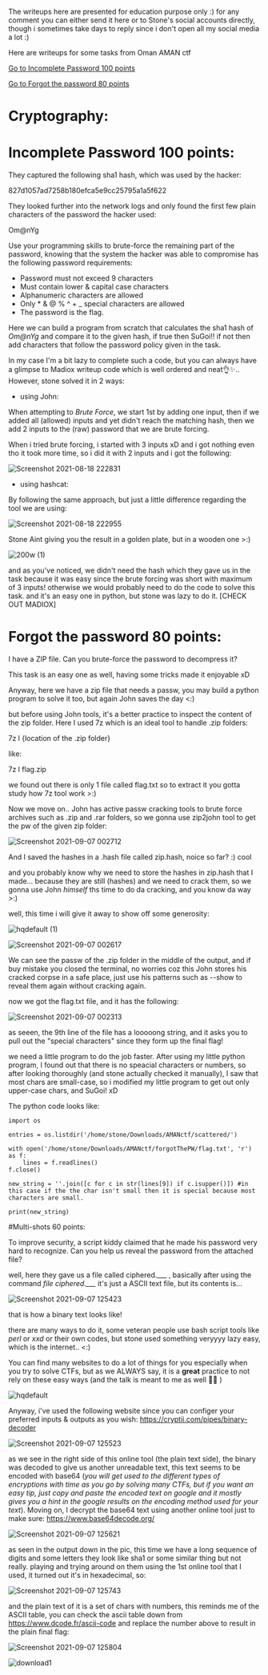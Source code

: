 The writeups here are presented for education purpose only :)
for any comment you can either send it here or to Stone's social accounts directly, though i sometimes take days to reply since i don't open all my social media a lot :)

Here are writeups for some tasks from Oman AMAN ctf

[Go to Incomplete Password 100 points](#incomplete-password-100-points)

[Go to Forgot the password 80 points](#forgot-the-password-80-points)


# Cryptography:

# Incomplete Password 100 points:

They captured the following sha1 hash, which was used by the hacker:

827d1057ad7258b180efca5e9cc25795a1a5f622

They looked further into the network logs and only found the first few plain characters of the password the hacker used:

Om@nYg

Use your programming skills to brute-force the remaining part of the password, knowing that the system the hacker was able to compromise has the following password requirements:

- Password must not exceed 9 characters
- Must contain lower & capital case characters
- Alphanumeric characters are allowed
- Only * & @ % ^ + _ special characters are allowed
- The password is the flag.

Here we can build a program from scratch that calculates the sha1 hash of *Om@nYg* and compare it to the given hash, if true then SuGoi!!
if not then add characters that follow the password policy given in the task.

In my case I'm a bit lazy to complete such a code, but you can always have a glimpse to Madiox writeup code which is well ordered and neat👌✨..
However, stone solved it in 2 ways:
* using John:

When attempting to *Brute Force*, we start 1st by adding one input, then if we added all (allowed) inputs and yet didn't reach the matching hash, then we add 2 inputs to the (raw) password that we are brute forcing.

When i tried brute forcing, i started with 3 inputs xD and i got nothing even tho it took more time, so i did it with 2 inputs and i got the following:

![Screenshot 2021-08-18 222831](https://user-images.githubusercontent.com/59108199/132400818-87cf9b58-ff66-442e-9634-bc044bffffc7.png)

* using hashcat:

By following the same approach, but just a little difference regarding the tool we are using:

![Screenshot 2021-08-18 222955](https://user-images.githubusercontent.com/59108199/132400879-e43614dd-4680-48df-8d06-92cccb004182.png)

Stone Aint giving you the result in a golden plate, but in a wooden one >:)

![200w (1)](https://user-images.githubusercontent.com/59108199/132441686-6f15287a-6213-407e-8151-6908089801ce.gif)


and as you've noticed, we didn't need the hash which they gave us in the task because it was easy since the brute forcing was short with maximum of 3 inputs! otherwise we would probably need to do the code to solve this task. and it's an easy one in python, but stone was lazy to do it. [CHECK OUT MADIOX]

# Forgot the password 80 points:
I have a ZIP file.  Can you brute-force the password to decompress it?

This task is an easy one as well, having some tricks made it enjoyable xD

Anyway, here we have a zip file that needs a passw, you may build a python program to
solve it too, but again John saves the day <:)

but before using John tools, it's a better practice to inspect the content of the zip folder. Here I used 7z which is an ideal tool to handle .zip folders:

7z l {location of the .zip folder}

like:

7z l flag.zip

we found out there is only 1 file called flag.txt so to extract it you gotta study how 7z tool work >:)

Now we move on.. John has active passw cracking tools to brute force archives such as .zip and .rar folders, so we gonna use zip2john tool to get the pw of the given zip folder:

![Screenshot 2021-09-07 002712](https://user-images.githubusercontent.com/59108199/132403849-600c39b7-4a90-461f-a249-b6916f138b59.png)

And I saved the hashes in a .hash file called zip.hash, noice so far? :) cool

and you probably know why we need to store the hashes in zip.hash that I made... because they are still (hashes) and we need to crack them, so we gonna use John *himself* ths time to do da cracking, and you know da way >:)

well, this time i will give it away to show off some generosity:

![hqdefault (1)](https://user-images.githubusercontent.com/59108199/132442114-b4ad14fc-4203-46b7-bfe1-6f4381205503.jpg)

![Screenshot 2021-09-07 002617](https://user-images.githubusercontent.com/59108199/132404493-db2bb54d-6ab2-4798-bff2-b170d4287884.png)

We can see the passw of the .zip folder in the middle of the output, and if buy mistake you closed the terminal, no worries coz this John stores his cracked corpse in a safe place, just use his patterns such as --show  to reveal them again without cracking again.

now we got the flag.txt file, and it has the following:

![Screenshot 2021-09-07 002313](https://user-images.githubusercontent.com/59108199/132405137-5b23f79f-9bb2-4baa-aef3-79f50f204a35.png)

as seeen, the 9th line of the file has a looooong string, and it asks you to pull out the "special characters" since they form up the final flag! 

we need a little program to do the job faster. After using my little python program, I found out that there is no speacial characters or numbers, so after looking thoroughly (and stone actually checked it manually), I saw that most chars are small-case, so i modified my little program to get out only upper-case chars, and SuGoi! xD

The python code looks like:
```
import os

entries = os.listdir('/home/stone/Downloads/AMANctf/scattered/')

with open('/home/stone/Downloads/AMANctf/forgotThePW/flag.txt', 'r') as f:
    lines = f.readlines()
f.close()

new_string = ''.join([c for c in str(lines[9]) if c.isupper()]) #in this case if the the char isn't small then it is special because most characters are small.

print(new_string)
```

#Multi-shots 60 points:

To improve security, a script kiddy claimed that he made his password very hard to recognize.  Can you help us reveal the password from the attached file?

well, here they gave us a file called ciphered.___ , basically after using the command *file ciphered.___* it's just a ASCII text file, but its contents is...

![Screenshot 2021-09-07 125423](https://user-images.githubusercontent.com/59108199/132438365-2798858a-e719-4ce0-8e99-2bc8a3604a2b.png)

that is how a binary text looks like!

there are many ways to do it, some veteran people use bash script tools like _perl_ or _xxd_ or their own codes, but stone used something veryyyy lazy easy, which is the internet.. <:)

You can find many websites to do a lot of things for you especially when you try to solve CTFs, but as we ALWAYS say, it is a **great** practice to not rely on these easy ways (and the talk is meant to me as well 🗿💧 ) 

![hqdefault](https://user-images.githubusercontent.com/59108199/132442478-f5c09a92-15bc-4a1f-8cc4-d8e1daa1fceb.jpg)

Anyway, i've used the following website since you can configer your preferred inputs & outputs as you wish: https://cryptii.com/pipes/binary-decoder

![Screenshot 2021-09-07 125523](https://user-images.githubusercontent.com/59108199/132439829-d7ed4fd6-f2d9-4025-9aab-58e3a4e359fa.png)

as we see in the right side of this online tool (the plain text side), the binary was decoded to give us another unreadable text, this text seems to be encoded with base64 (_you will get used to the different types of encryptions with time as you go by solving many CTFs, but if you want an easy tip, just copy and paste the encoded text on google and it mostly gives you a hint in the google results on the encoding method used for your text_). Moving on, I decrypt the base64 text using another online tool just to make sure: https://www.base64decode.org/

![Screenshot 2021-09-07 125621](https://user-images.githubusercontent.com/59108199/132440494-63eb601d-c41a-45d9-b834-6c285fe402d3.png)

as seen in the output down in the pic, this time we have a long sequence of digits and some letters they look like sha1 or some similar thing but not really. playing and trying around on them using the 1st online tool that I used, it turned out it's in hexadecimal, so: 

![Screenshot 2021-09-07 125743](https://user-images.githubusercontent.com/59108199/132441061-a58177af-fe59-4083-ae65-1cb9066ce3ac.png)

and the plain text of it is a set of chars with numbers, this reminds me of the ASCII table, you can check the ascii table down from https://www.dcode.fr/ascii-code and replace the number above to result in the plain final flag:

![Screenshot 2021-09-07 125804](https://user-images.githubusercontent.com/59108199/132441657-44c10f02-9796-4405-a6b4-fd4946740b0a.png)

![download1](https://user-images.githubusercontent.com/59108199/132441992-20e379aa-f75a-4458-9601-0bdc582d1515.jpg)
